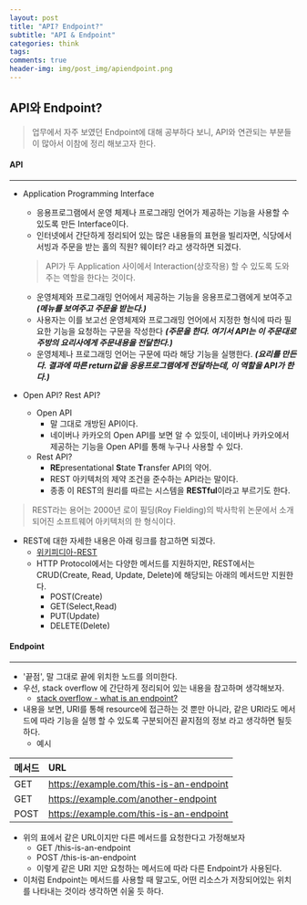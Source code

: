 ```yaml
---  
layout: post  
title: "API? Endpoint?"  
subtitle: "API & Endpoint"  
categories: think
tags: 
comments: true  
header-img: img/post_img/apiendpoint.png
---  
```

## API와 Endpoint?
> 업무에서 자주 보였던 Endpoint에 대해 공부하다 보니, API와 연관되는 부분들이 많아서 이참에 정리 해보고자 한다.

#### API
---
- Application Programming Interface
	- 응용프로그램에서 운영 체제나 프로그래밍 언어가 제공하는 기능을 사용할 수 있도록 만든 Interface이다.
	- 인터넷에서 간단하게 정리되어 있는 많은 내용들의 표현을 빌리자면, 식당에서 서빙과 주문을 받는 홀의 직원? 웨이터? 라고 생각하면 되겠다.
	>API가 두 Application 사이에서 Interaction(상호작용) 할 수 있도록 도와주는 역할을 한다는 것이다.
	
	- 운영체제와 프로그래밍 언어에서 제공하는 기능을 응용프로그램에게 보여주고 ***(메뉴를 보여주고 주문을 받는다.)***
	- 사용자는 이를 보고선 운영체제와 프로그래밍 언어에서 지정한 형식에 따라 필요한 기능을 요청하는 구문을 작성한다 ***(주문을 한다. 여기서 API는 이 주문대로 주방의 요리사에게 주문내용을 전달한다.)***
	- 운영체제나 프로그래밍 언어는 구문에 따라 해당 기능을 실행한다. ***(요리를 만든다. 결과에 따른 return값을 응용프로그램에게 전달하는데, 이 역할을 API가 한다.)***
- Open API? Rest API? 
	- Open API
		- 말 그대로 개방된 API이다.
		- 네이버나 카카오의 Open API를 보면 알 수 있듯이, 네이버나 카카오에서 제공하는 기능을 Open API를 통해 누구나 사용할 수 있다.
	- Rest API?
		- **RE**presentational **S**tate **T**ransfer API의 약어.
		- REST 아키텍처의 제약 조건을 준수하는 API라는 말이다.
		- 종종 이 REST의 원리를 따르는 시스템을 **RESTful**이라고 부르기도 한다.
> REST라는 용어는 2000년 로이 필딩(Roy Fielding)의 박사학위 논문에서 소개되어진 소프트웨어 아키텍처의 한 형식이다.
- REST에 대한 자세한 내용은 아래 링크를 참고하면 되겠다.
	- [위키피디아-REST](https://ko.m.wikipedia.org/wiki/REST) 
	- HTTP Protocol에서는 다양한 메서드를 지원하지만, REST에서는 CRUD(Create, Read, Update, Delete)에 해당되는 아래의 메서드만 지원한다.
		-  POST(Create)
		- GET(Select,Read)
		- PUT(Update)
		- DELETE(Delete)

#### Endpoint
---
- '끝점', 말 그대로 끝에 위치한 노드를 의미한다.
- 우선, stack overflow 에 간단하게 정리되어 있는 내용을 참고하며 생각해보자.
	- [stack overflow - what is an endpoint?](https://stackoverflow.com/questions/2122604/what-is-an-endpoint)
-  내용을 보면, URI를 통해 resource에 접근하는 것 뿐만 아니라, 같은 URI라도 메서드에 따라 기능을 실행 할 수 있도록 구분되어진 끝지점의 정보 라고 생각하면 될듯 하다. 
	- 예시
		
|메서드|URL|
|:----|:----|
|GET|https://example.com/this-is-an-endpoint|
|GET|https://example.com/another-endpoint|
|POST|https://example.com/this-is-an-endpoint|

- 위의 표에서 같은 URL이지만 다른 메서드를 요청한다고 가정해보자 
	- GET /this-is-an-endpoint
	- POST /this-is-an-endpoint
	- 이렇게 같은 URI 지만 요청하는 메서드에 따라 다른 Endpoint가 사용된다.
- 이처럼 Endpoint는 메서드를 사용할 때 말고도, 어떤 리소스가 저장되어있는 위치를 나타내는 것이라 생각하면 쉬울 듯 하다.